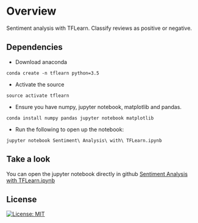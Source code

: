 # Overview 
Sentiment analysis with TFLearn. Classify reviews as positive or negative.

## Dependencies

* Download anaconda
```
conda create -n tflearn python=3.5
```

* Activate the source
```
source activate tflearn
```
* Ensure you have numpy, jupyter notebook, matplotlib and pandas.
```
conda install numpy pandas jupyter notebook matplotlib
```
* Run the following to open up the notebook:
```
jupyter notebook Sentiment\ Analysis\ with\ TFLearn.ipynb
```

## Take a look
You can open the jupyter notebook directly in github [Sentiment Analysis with TFLearn.ipynb](https://github.com/sbatururimi/Handwritten-Digit-Recognition-TFLearn/blob/master/Handwritten%20Digit%20Recognition%20with%20TFLearn.ipynb)

## License
[![License: MIT](https://img.shields.io/badge/License-MIT-yellow.svg)](https://opensource.org/licenses/MIT)
